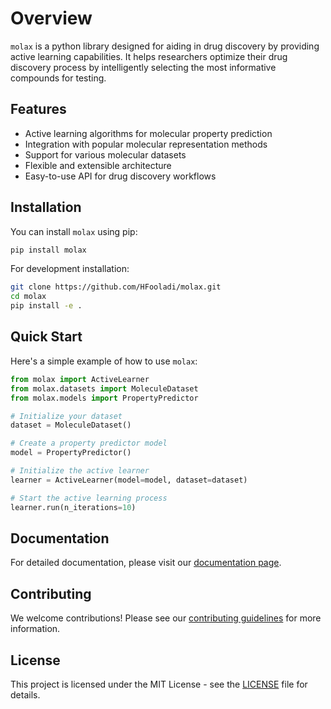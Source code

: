 # Overview

`molax` is a python library designed for aiding in drug discovery by providing active learning capabilities. It helps researchers optimize their drug discovery process by intelligently selecting the most informative compounds for testing.

## Features

- Active learning algorithms for molecular property prediction
- Integration with popular molecular representation methods
- Support for various molecular datasets
- Flexible and extensible architecture
- Easy-to-use API for drug discovery workflows

## Installation

You can install `molax` using pip:

```bash
pip install molax
```

For development installation:

```bash
git clone https://github.com/HFooladi/molax.git
cd molax
pip install -e .
```

## Quick Start

Here's a simple example of how to use `molax`:

```python
from molax import ActiveLearner
from molax.datasets import MoleculeDataset
from molax.models import PropertyPredictor

# Initialize your dataset
dataset = MoleculeDataset()

# Create a property predictor model
model = PropertyPredictor()

# Initialize the active learner
learner = ActiveLearner(model=model, dataset=dataset)

# Start the active learning process
learner.run(n_iterations=10)
```

## Documentation

For detailed documentation, please visit our [documentation page](https://molax.readthedocs.io).

## Contributing

We welcome contributions! Please see our [contributing guidelines](CONTRIBUTING.md) for more information.

## License

This project is licensed under the MIT License - see the [LICENSE](LICENSE) file for details.

